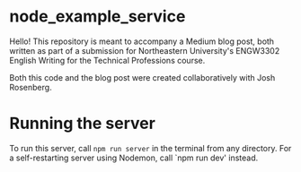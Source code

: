 # node_example_service
Hello! This repository is meant to accompany a Medium blog post, both written as part of a submission for Northeastern University's ENGW3302 English Writing for the Technical Professions course. 

Both this code and the blog post were created collaboratively with Josh Rosenberg. 

# Running the server
To run this server, call `npm run server` in the terminal from any directory.
For a self-restarting server using Nodemon, call `npm run dev' instead.
